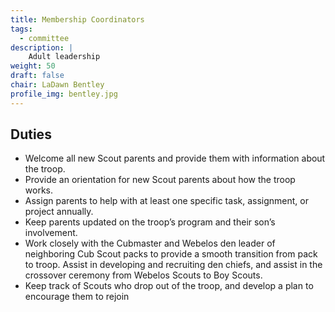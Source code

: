 ```yaml
---
title: Membership Coordinators
tags:
  - committee
description: |
    Adult leadership
weight: 50
draft: false
chair: LaDawn Bentley
profile_img: bentley.jpg
---
```


## Duties

- Welcome all new Scout parents and provide them with information about the
  troop.
- Provide an orientation for new Scout parents about how the troop works.
- Assign parents to help with at least one specific task, assignment, or project
  annually.
- Keep parents updated on the troop’s program and their son’s involvement.
- Work closely with the Cubmaster and Webelos den leader of neighboring Cub
  Scout packs to provide a smooth transition from pack to troop. Assist in
  developing and recruiting den chiefs, and assist in the crossover ceremony
  from Webelos Scouts to Boy Scouts.
- Keep track of Scouts who drop out of the troop, and develop a plan to
  encourage them to rejoin
